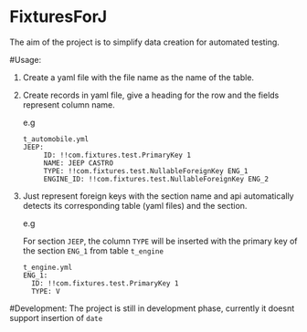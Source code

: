 FixturesForJ
============

The aim of the project is to simplify data creation for automated testing.

#Usage:

1. Create a yaml file with the file name as the name of the table.
2. Create records in yaml file, give a heading for the row and the fields represent column name.

   e.g 
   ````
   t_automobile.yml
   JEEP:
        ID: !!com.fixtures.test.PrimaryKey 1
        NAME: JEEP CASTRO
        TYPE: !!com.fixtures.test.NullableForeignKey ENG_1
        ENGINE_ID: !!com.fixtures.test.NullableForeignKey ENG_2
   ````     
3. Just represent foreign keys with the section name and api automatically detects its corresponding table (yaml files) and the section.

   e.g

   For section ````JEEP````, the column ````TYPE```` will be inserted with the primary key of the section ````ENG_1```` from table ```t_engine```

   ````
   t_engine.yml
   ENG_1:
     ID: !!com.fixtures.test.PrimaryKey 1
     TYPE: V
   ````  
   
#Development:
   The project is still in development phase, currently it doesnt support insertion of ```date```

